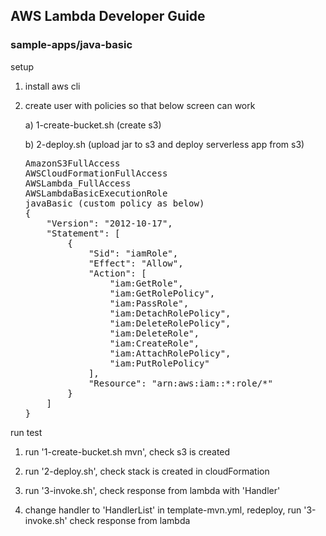 ## AWS Lambda Developer Guide

### sample-apps/java-basic

setup

1. install aws cli
2. create user with policies so that below screen can work

   a) 1-create-bucket.sh (create s3)
   
   b) 2-deploy.sh (upload jar to s3 and deploy serverless app from s3)
   
   <pre>
   AmazonS3FullAccess
   AWSCloudFormationFullAccess
   AWSLambda_FullAccess
   AWSLambdaBasicExecutionRole
   javaBasic (custom policy as below)
   {
       "Version": "2012-10-17",
       "Statement": [
           {
               "Sid": "iamRole",
               "Effect": "Allow",
               "Action": [
                   "iam:GetRole",
                   "iam:GetRolePolicy",
                   "iam:PassRole",
                   "iam:DetachRolePolicy",
                   "iam:DeleteRolePolicy",
                   "iam:DeleteRole",
                   "iam:CreateRole",
                   "iam:AttachRolePolicy",
                   "iam:PutRolePolicy"
               ],
               "Resource": "arn:aws:iam::*:role/*"
           }
       ]
   }
   </pre>

run test

1. run '1-create-bucket.sh mvn', check s3 is created

2. run '2-deploy.sh', check stack is created in cloudFormation

3. run '3-invoke.sh', check response from lambda with 'Handler'

4. change handler to 'HandlerList' in template-mvn.yml, redeploy, run '3-invoke.sh' check response from lambda

